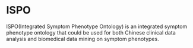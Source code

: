 # ISPO
ISPO(Integrated Symptom Phenotype Ontology) is an integrated symptom phenotype ontology that could be used for both Chinese clinical data analysis and biomedical data mining on symptom phenotypes.
